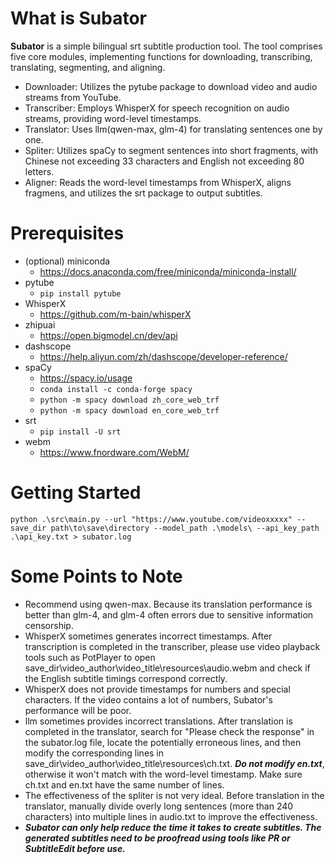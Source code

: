 # What is Subator
**Subator** is a simple bilingual srt subtitle production tool. The tool comprises five core modules, implementing functions for downloading, transcribing, translating, segmenting, and aligning.
- Downloader: Utilizes the pytube package to download video and audio streams from YouTube.
- Transcriber: Employs WhisperX for speech recognition on audio streams, providing word-level timestamps.
- Translator: Uses llm(qwen-max, glm-4) for translating sentences one by one.
- Spliter: Utilizes spaCy to segment sentences into short fragments, with Chinese not exceeding 33 characters and English not exceeding 80 letters.
- Aligner: Reads the word-level timestamps from WhisperX, aligns fragmens, and utilizes the srt package to output subtitles.
# Prerequisites
- (optional) miniconda
    - https://docs.anaconda.com/free/miniconda/miniconda-install/
- pytube
    - `pip install pytube`
-  WhisperX
    - https://github.com/m-bain/whisperX
- zhipuai
    - https://open.bigmodel.cn/dev/api
- dashscope
    - https://help.aliyun.com/zh/dashscope/developer-reference/
- spaCy
    - https://spacy.io/usage
    - `conda install -c conda-forge spacy`
    - `python -m spacy download zh_core_web_trf`
    - `python -m spacy download en_core_web_trf`
- srt
    - `pip install -U srt`
- webm
    - https://www.fnordware.com/WebM/
# Getting Started
`python .\src\main.py --url "https://www.youtube.com/videoxxxxx" --save_dir path\to\save\directory --model_path .\models\ --api_key_path .\api_key.txt > subator.log`
# Some Points to Note
- Recommend using qwen-max. Because its translation performance is better than glm-4, and glm-4 often errors due to sensitive information censorship.
- WhisperX sometimes generates incorrect timestamps. After transcription is completed in the transcriber, please use video playback tools such as PotPlayer to open save_dir\video_author\video_title\resources\audio.webm and check if the English subtitle timings correspond correctly.
- WhisperX does not provide timestamps for numbers and special characters. If the video contains a lot of numbers, Subator's performance will be poor.
- llm sometimes provides incorrect translations. After translation is completed in the translator, search for "Please check the response" in the subator.log file, locate the potentially erroneous lines, and then modify the corresponding lines in save_dir\video_author\video_title\resources\ch.txt. ***Do not modify en.txt***, otherwise it won't match with the word-level timestamp. Make sure ch.txt and en.txt have the same number of lines.
- The effectiveness of the spliter is not very ideal. Before translation in the translator, manually divide overly long sentences (more than 240 characters) into multiple lines in audio.txt to improve the effectiveness.
- ***Subator can only help reduce the time it takes to create subtitles. The generated subtitles need to be proofread using tools like PR or SubtitleEdit before use.***